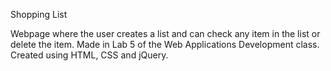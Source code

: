 Shopping List

Webpage where the user creates a list and can check any item in the list or delete the item.
Made in Lab 5 of the Web Applications Development class.
Created using HTML, CSS and jQuery.